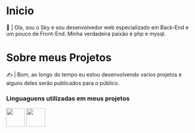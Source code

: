 # Inicio

👋 | Ola, sou o Sky e sou desenvolvedor web especializado em Back-End e um pouco de Front-End. Minha verdadeira paixão é php e mysql.

# Sobre meus Projetos

✍ | Bom, ao longo do tempo eu estou desenvolvendo varios projetos e alguns deles serão publicados para o público.

### Linguaguens utilizadas em meus projetos

<img width='50px' src="https://cdn.jsdelivr.net/gh/devicons/devicon/icons/csharp/csharp-original.svg" />

<img width='50px' src="https://cdn.jsdelivr.net/gh/devicons/devicon/icons/nodejs/nodejs-original.svg" />

